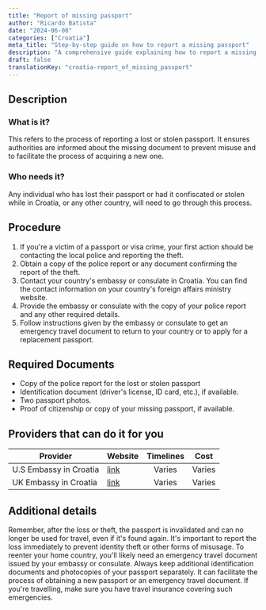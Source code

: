 ```yaml
---
title: "Report of missing passport"
author: "Ricardo Batista"
date: "2024-06-08"
categories: ["Croatia"]
meta_title: "Step-by-step guide on how to report a missing passport"
description: "A comprehensive guide explaining how to report a missing passport, necessary documents, and additional details."
draft: false
translationKey: "croatia-report_of_missing_passport"
---
```


## Description
### What is it?
This refers to the process of reporting a lost or stolen passport. It ensures authorities are informed about the missing document to prevent misuse and to facilitate the process of acquiring a new one. 
### Who needs it?
Any individual who has lost their passport or had it confiscated or stolen while in Croatia, or any other country, will need to go through this process.

## Procedure
1. If you're a victim of a passport or visa crime, your first action should be contacting the local police and reporting the theft.
2. Obtain a copy of the police report or any document confirming the report of the theft.
3. Contact your country's embassy or consulate in Croatia. You can find the contact information on your country's foreign affairs ministry website. 
4. Provide the embassy or consulate with the copy of your police report and any other required details.
5. Follow instructions given by the embassy or consulate to get an emergency travel document to return to your country or to apply for a replacement passport.

## Required Documents
- Copy of the police report for the lost or stolen passport
- Identification document (driver's license, ID card, etc.), if available.
- Two passport photos.
- Proof of citizenship or copy of your missing passport, if available.

## Providers that can do it for you

| Provider         |     Website     |     Timelines    |       Cost      |
| --------------- | --------------- |  :-------------: | :-------------: |
| U.S Embassy in Croatia   |  [link](https://hr.usembassy.gov/)       |      Varies      |        Varies       |
| UK Embassy in Croatia   |  [link](https://www.gov.uk/world/organisations/british-embassy-zagreb) |      Varies      |        Varies       |

## Additional details
Remember, after the loss or theft, the passport is invalidated and can no longer be used for travel, even if it's found again. It's important to report the loss immediately to prevent identity theft or other forms of misusage. To reenter your home country, you'll likely need an emergency travel document issued by your embassy or consulate.
Always keep additional identification documents and photocopies of your passport separately. It can facilitate the process of obtaining a new passport or an emergency travel document. If you're travelling, make sure you have travel insurance covering such emergencies.
